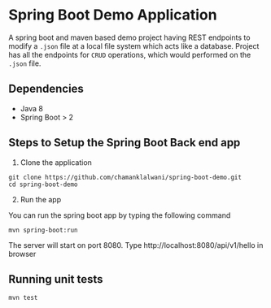 # Spring Boot Demo Application

A spring boot and maven based demo project having REST endpoints to modify a ```.json``` file at a local file system
which acts like a database. Project has all the endpoints for ```CRUD``` operations, which would
performed on the ```.json``` file.

## Dependencies
* Java 8
* Spring Boot > 2

## Steps to Setup the Spring Boot Back end app

1. Clone the application
```
git clone https://github.com/chamanklalwani/spring-boot-demo.git
cd spring-boot-demo
```

2. Run the app

You can run the spring boot app by typing the following command
```
mvn spring-boot:run
```
The server will start on port 8080. Type http://localhost:8080/api/v1/hello in browser

## Running unit tests
```
mvn test
```